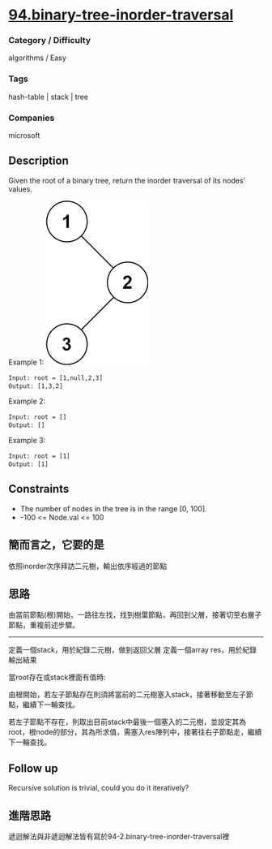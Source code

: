 # [94.binary-tree-inorder-traversal](https://leetcode.com/problems/binary-tree-inorder-traversal/)

### Category / Difficulty
algorithms / Easy

### Tags
hash-table | stack | tree
	 		
### Companies
microsoft

## Description
Given the root of a binary tree, return the inorder traversal of its nodes' values.

Example 1:
![image info](./img/94e1.jpg)
```
Input: root = [1,null,2,3]
Output: [1,3,2]
```

Example 2:
```
Input: root = []
Output: []
```

Example 3:
```
Input: root = [1]
Output: [1]
```

## Constraints
- The number of nodes in the tree is in the range [0, 100].
- -100 <= Node.val <= 100

## 簡而言之，它要的是
依照inorder次序拜訪二元樹，輸出依序經過的節點

## 思路
由當前節點(根)開始，一路往左找，找到樹葉節點，再回到父層，接著切至右層子節點，重複前述步驟。

---

定義一個stack，用於紀錄二元樹，做到返回父層
定義一個array res，用於紀錄輸出結果

當root存在或stack裡面有值時:

由根開始，若左子節點存在則須將當前的二元樹塞入stack，接著移動至左子節點，繼續下一輪查找。

若左子節點不存在，則取出目前stack中最後一個塞入的二元樹，並設定其為root，根node的部分，其為所求值，需塞入res陣列中，接著往右子節點走，繼續下一輪查找。



## Follow up
Recursive solution is trivial, could you do it iteratively?

## 進階思路
遞迴解法與非遞迴解法皆有寫於94-2.binary-tree-inorder-traversal裡

